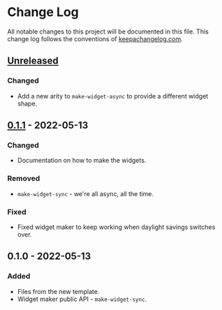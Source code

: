 # Change Log
All notable changes to this project will be documented in this file. This change log follows the conventions of [keepachangelog.com](http://keepachangelog.com/).

## [Unreleased]
### Changed
- Add a new arity to `make-widget-async` to provide a different widget shape.

## [0.1.1] - 2022-05-13
### Changed
- Documentation on how to make the widgets.

### Removed
- `make-widget-sync` - we're all async, all the time.

### Fixed
- Fixed widget maker to keep working when daylight savings switches over.

## 0.1.0 - 2022-05-13
### Added
- Files from the new template.
- Widget maker public API - `make-widget-sync`.

[Unreleased]: https://github.com/your-name/latihan/compare/0.1.1...HEAD
[0.1.1]: https://github.com/your-name/latihan/compare/0.1.0...0.1.1
